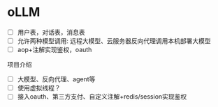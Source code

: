 # oLLM

- [ ] 用户表，对话表，消息表
- [ ] 允许两种模型调用: 远程大模型、云服务器反向代理调用本机部署大模型
- [ ] aop+注解实现鉴权，oauth

项目介绍
- [ ] 大模型、反向代理、agent等
- [ ] 使用虚拟线程？
- [ ] 接入oauth、第三方支付、自定义注解+redis/session实现鉴权